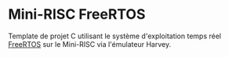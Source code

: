 
Mini-RISC FreeRTOS
==================

Template de projet C utilisant le système d'exploitation temps réel
[FreeRTOS](https://www.freertos.org/) sur le Mini-RISC via l'émulateur Harvey.

